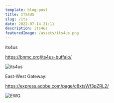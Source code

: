 ```yaml
---
template: blog-post
title: ITS4US
slug: /its
date: 2022-07-14 21:11
description: its4us
featuredImage: /assets/its4us.png
---
```

its4us

https://bnmc.org/its4us-buffalo/

![its4us](/assets/its4us.png "its4us")



East-West Gateway:

https://express.adobe.com/page/c8xtsWf3pZRL2/

![EWG](/assets/screen-shot-2022-07-19-at-7.51.10-pm.png "EWG")